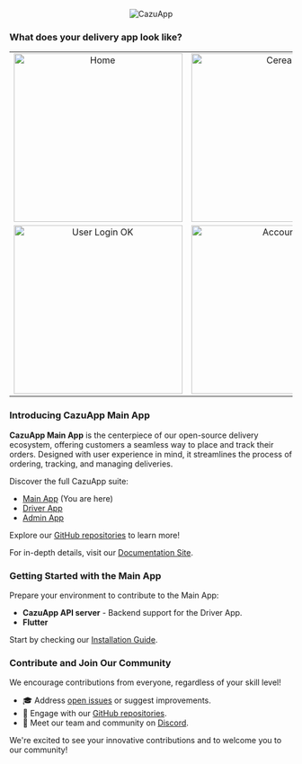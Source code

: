 <p align="center">
  <img src="https://www.cazuapp.dev/assets/images/logo.png" alt="CazuApp">
</p>


### What does your delivery app look like?

<table style="border:0px solid white;">
    <tr style="border: 0px;">
    <td align="center" style="border:0px;">
      <img src="https://www.cazuapp.dev/assets/images/all/home.png" width="300" alt="Home">
    </td>
    <td align="center" style="border:0px;">
      <img src="https://www.cazuapp.dev/assets/images/all/cereal_3.png" width="300" alt="Cereal">
    </td>
  </tr>
  <tr style="border:0px;" >
    <td align="center" style="border:0px" >
      <img src="https://www.cazuapp.dev/assets/images/all/user_login_ok.png" width="300" alt="User Login OK">
    </td>
    <td align="center" style="border:0px;">
      <img src="https://www.cazuapp.dev/assets/images/all/account.png" width="300" alt="Account">
    </td>
  </tr>
</table>

### Introducing CazuApp Main App

**CazuApp Main App** is the centerpiece of our open-source delivery ecosystem, offering customers a seamless way to place and track their orders. Designed with user experience in mind, it streamlines the process of ordering, tracking, and managing deliveries.

Discover the full CazuApp suite:
- [Main App](https://github.com/cazuapp/main-app) (You are here)
- [Driver App](https://github.com/cazuapp/driver-app)
- [Admin App](https://github.com/cazuapp/admin-app)

Explore our [GitHub repositories](https://github.com/cazuapp) to learn more!

For in-depth details, visit our [Documentation Site](https://docs.cazuapp.dev/).

### Getting Started with the Main App

Prepare your environment to contribute to the Main App:

- **CazuApp API server** - Backend support for the Driver App.
- **Flutter** 

Start by checking our [Installation Guide](https://docs.cazuapp.dev/core_apps/install).

### Contribute and Join Our Community

We encourage contributions from everyone, regardless of your skill level!

- 🎓 Address [open issues](https://github.com/cazuapp/main-app/issues) or suggest improvements.
- 🌵 Engage with our [GitHub repositories](https://github.com/cazuapp).
- 💬 Meet our team and community on [Discord](https://discord.cazuapp.dev).

We're excited to see your innovative contributions and to welcome you to our community!